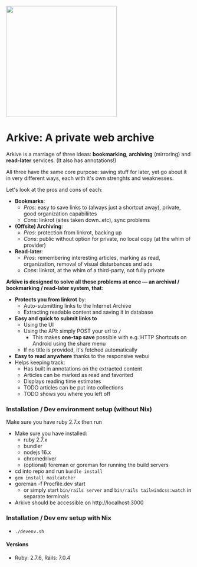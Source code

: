 <img src="https://github.com/qirpi/arkive/blob/main/app/assets/images/arkive_mascot.webp" width="300px"></img>

# Arkive: A private web archive

Arkive is a marriage of three ideas: __bookmarking__, __archiving__ (mirroring) and __read-later__ services. (It also has annotations!)

All three have the same core purpose: saving stuff for later, yet go about it in very different ways, each with it's own strenghts and weaknesses. 

Let's look at the pros and cons of each:

* __Bookmarks__:
  - _Pros_: easy to save links to (always just a shortcut away), private, good organization capabiliites
  - _Cons_: linkrot (sites taken down..etc), sync problems
* __(Offsite) Archiving__:
  - _Pros_: protection from linkrot, backing up
  - _Cons_: public without option for private, no local copy (at the whim of provider)
* __Read-later__:
  - _Pros_: remembering interesting articles, marking as read, organization, removal of visual disturbances and ads
  - _Cons_: linkrot, at the whim of a third-party, not fully private

__Arkive is designed to solve all these problems at once — an archival / bookmarking / read-later system, that__:
  - __Protects you from linkrot__ by:
    - Auto-submitting links to the Internet Archive
    - Extracting readable content and saving it in database
  - __Easy and quick to submit links to__
    - Using the UI
    - Using the API: simply POST your url to `/`
      + This makes __one-tap save__ possible with e.g. HTTP Shortcuts on Android using the share menu
    - If no title is provided, it's fetched automatically
  - __Easy to read anywhere__ thanks to the responsive webui
  - Helps keeping track:
    - Has built in annotations on the extracted content
    - Articles can be marked as read and favorited
    - Displays reading time estimates
    - TODO articles can be put into collections
    - TODO shows you where you left off

### Installation / Dev environment setup (without Nix)
Make sure you have ruby 2.7.x then run

- Make sure you have installed:
  - ruby 2.7.x
  - bundler
  - nodejs 16.x
  - chromedriver
  - (optional) foreman or goreman for running the build servers
- cd into repo and run `bundle install`
- `gem install mailcatcher`
- goreman -f Procfile.dev start
  - or simply start `bin/rails server` and `bin/rails tailwindcss:watch` in separate terminals
- Arkive should be accessible on http://localhost:3000

### Installation / Dev env setup with Nix
- `./devenv.sh`

#### Versions

* Ruby: 2.7.6, Rails: 7.0.4


